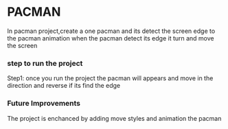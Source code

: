 # PACMAN

In pacman project,create a one pacman and its detect the screen edge to the pacman animation when the pacman detect its edge it turn and move the screen

### step to run the project

Step1: once you run the project the pacman will appears and move in the direction and reverse if its find the edge

### Future Improvements

The project is enchanced by adding move styles and animation the pacman

